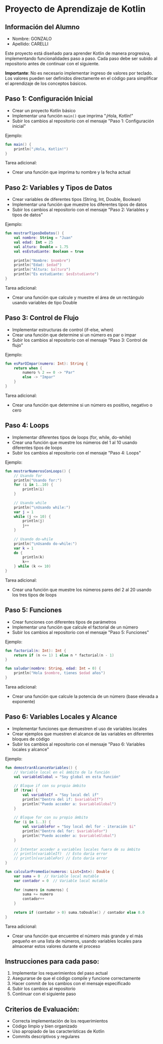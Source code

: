 # Proyecto de Aprendizaje de Kotlin

## Información del Alumno
- Nombre: GONZALO
- Apellido: CARELLI

Este proyecto está diseñado para aprender Kotlin de manera progresiva, implementando funcionalidades paso a paso. Cada paso debe ser subido al repositorio antes de continuar con el siguiente.

**Importante**: No es necesario implementar ingreso de valores por teclado. Los valores pueden ser definidos directamente en el código para simplificar el aprendizaje de los conceptos básicos.

## Paso 1: Configuración Inicial
- Crear un proyecto Kotlin básico
- Implementar una función `main()` que imprima "¡Hola, Kotlin!"
- Subir los cambios al repositorio con el mensaje "Paso 1: Configuración inicial"

Ejemplo:
```kotlin
fun main() {
    println("¡Hola, Kotlin!")
}
```

Tarea adicional:
- Crear una función que imprima tu nombre y la fecha actual

## Paso 2: Variables y Tipos de Datos
- Crear variables de diferentes tipos (String, Int, Double, Boolean)
- Implementar una función que muestre los diferentes tipos de datos
- Subir los cambios al repositorio con el mensaje "Paso 2: Variables y tipos de datos"

Ejemplo:
```kotlin
fun mostrarTiposDeDatos() {
    val nombre: String = "Juan"
    val edad: Int = 25
    val altura: Double = 1.75
    val esEstudiante: Boolean = true
    
    println("Nombre: $nombre")
    println("Edad: $edad")
    println("Altura: $altura")
    println("Es estudiante: $esEstudiante")
}
```

Tarea adicional:
- Crear una función que calcule y muestre el área de un rectángulo usando variables de tipo Double

## Paso 3: Control de Flujo
- Implementar estructuras de control (if-else, when)
- Crear una función que determine si un número es par o impar
- Subir los cambios al repositorio con el mensaje "Paso 3: Control de flujo"

Ejemplo:
```kotlin
fun esParOImpar(numero: Int): String {
    return when {
        numero % 2 == 0 -> "Par"
        else -> "Impar"
    }
}
```

Tarea adicional:
- Crear una función que determine si un número es positivo, negativo o cero

## Paso 4: Loops
- Implementar diferentes tipos de loops (for, while, do-while)
- Crear una función que muestre los números del 1 al 10 usando diferentes tipos de loops
- Subir los cambios al repositorio con el mensaje "Paso 4: Loops"

Ejemplo:
```kotlin
fun mostrarNumerosConLoops() {
    // Usando for
    println("Usando for:")
    for (i in 1..10) {
        println(i)
    }
    
    // Usando while
    println("\nUsando while:")
    var j = 1
    while (j <= 10) {
        println(j)
        j++
    }
    
    // Usando do-while
    println("\nUsando do-while:")
    var k = 1
    do {
        println(k)
        k++
    } while (k <= 10)
}
```

Tarea adicional:
- Crear una función que muestre los números pares del 2 al 20 usando los tres tipos de loops

## Paso 5: Funciones
- Crear funciones con diferentes tipos de parámetros
- Implementar una función que calcule el factorial de un número
- Subir los cambios al repositorio con el mensaje "Paso 5: Funciones"

Ejemplo:
```kotlin
fun factorial(n: Int): Int {
    return if (n <= 1) 1 else n * factorial(n - 1)
}

fun saludar(nombre: String, edad: Int = 0) {
    println("Hola $nombre, tienes $edad años")
}
```

Tarea adicional:
- Crear una función que calcule la potencia de un número (base elevada a exponente)

## Paso 6: Variables Locales y Alcance
- Implementar funciones que demuestren el uso de variables locales
- Crear ejemplos que muestren el alcance de las variables en diferentes bloques de código
- Subir los cambios al repositorio con el mensaje "Paso 6: Variables locales y alcance"

Ejemplo:
```kotlin
fun demostrarAlcanceVariables() {
    // Variable local en el ámbito de la función
    val variableGlobal = "Soy global en esta función"
    
    // Bloque if con su propio ámbito
    if (true) {
        val variableIf = "Soy local del if"
        println("Dentro del if: $variableIf")
        println("Puedo acceder a: $variableGlobal")
    }
    
    // Bloque for con su propio ámbito
    for (i in 1..3) {
        val variableFor = "Soy local del for - iteración $i"
        println("Dentro del for: $variableFor")
        println("Puedo acceder a: $variableGlobal")
    }
    
    // Intentar acceder a variables locales fuera de su ámbito
    // println(variableIf)  // Esto daría error
    // println(variableFor) // Esto daría error
}

fun calcularPromedio(numeros: List<Int>): Double {
    var suma = 0  // Variable local mutable
    var contador = 0  // Variable local mutable
    
    for (numero in numeros) {
        suma += numero
        contador++
    }
    
    return if (contador > 0) suma.toDouble() / contador else 0.0
}
```

Tarea adicional:
- Crear una función que encuentre el número más grande y el más pequeño en una lista de números, usando variables locales para almacenar estos valores durante el proceso

## Instrucciones para cada paso:
1. Implementar los requerimientos del paso actual
2. Asegurarse de que el código compile y funcione correctamente
3. Hacer commit de los cambios con el mensaje especificado
4. Subir los cambios al repositorio
5. Continuar con el siguiente paso

## Criterios de Evaluación:
- Correcta implementación de los requerimientos
- Código limpio y bien organizado
- Uso apropiado de las características de Kotlin
- Commits descriptivos y regulares
